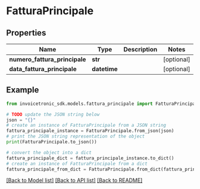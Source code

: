 # FatturaPrincipale


## Properties

Name | Type | Description | Notes
------------ | ------------- | ------------- | -------------
**numero_fattura_principale** | **str** |  | [optional] 
**data_fattura_principale** | **datetime** |  | [optional] 

## Example

```python
from invoicetronic_sdk.models.fattura_principale import FatturaPrincipale

# TODO update the JSON string below
json = "{}"
# create an instance of FatturaPrincipale from a JSON string
fattura_principale_instance = FatturaPrincipale.from_json(json)
# print the JSON string representation of the object
print(FatturaPrincipale.to_json())

# convert the object into a dict
fattura_principale_dict = fattura_principale_instance.to_dict()
# create an instance of FatturaPrincipale from a dict
fattura_principale_from_dict = FatturaPrincipale.from_dict(fattura_principale_dict)
```
[[Back to Model list]](../README.md#documentation-for-models) [[Back to API list]](../README.md#documentation-for-api-endpoints) [[Back to README]](../README.md)


